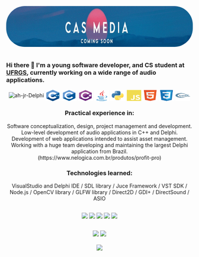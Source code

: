 <!-- Pics -->
<div align="center">
  <a href="https://cas-media.com"><img align="center" alt="ah-jr-phoenix" height="110" style="border-radius:50px;" src="https://raw.githubusercontent.com/ah-jr/ah-jr/main/images/cover.png"></a>
</div>

#

### Hi there 👋 I'm a young software developer, and CS student at [UFRGS](http://www.ufrgs.br/ufrgs/inicial), currently working on a wide range of audio applications. 

  
<!-- Languages and Tools -->    

<div align="center">
  <img align="center" alt="ah-jr-Delphi" height="30" width="40" src="https://upload.wikimedia.org/wikipedia/en/b/b2/Embarcadero_Delphi_10.4_Sydney_Product_Logo_and_Icon.svg">  
  <img align="center" alt="ah-jr-C++" height="30" width="40" src="https://raw.githubusercontent.com/devicons/devicon/master/icons/cplusplus/cplusplus-original.svg">
  <img align="center" alt="ah-jr-C" height="30" width="40" src="https://raw.githubusercontent.com/devicons/devicon/master/icons/c/c-original.svg">
  <img align="center" alt="ah-jr-Csharp" height="30" width="40" src="https://raw.githubusercontent.com/devicons/devicon/master/icons/csharp/csharp-original.svg">
  <img align="center" alt="ah-jr-Java" height="30" width="40" src="https://raw.githubusercontent.com/devicons/devicon/master/icons/java/java-original.svg">  
  <img align="center" alt="ah-jr-Python" height="30" width="40" src="https://raw.githubusercontent.com/devicons/devicon/master/icons/python/python-original.svg">    
  <img align="center" alt="ah-jr-Js" height="30" width="40" src="https://raw.githubusercontent.com/devicons/devicon/master/icons/javascript/javascript-plain.svg">
  <img align="center" alt="ah-jr-HTML" height="30" width="40" src="https://raw.githubusercontent.com/devicons/devicon/master/icons/html5/html5-original.svg">
  <img align="center" alt="ah-jr-CSS" height="30" width="40" src="https://raw.githubusercontent.com/devicons/devicon/master/icons/css3/css3-original.svg">  
  <img align="center" alt="ah-jr-OpenGl" height="30" width="40" src="https://raw.githubusercontent.com/devicons/devicon/master/icons/opengl/opengl-original.svg">
</div>

<div align="center">
  <h3> Practical experience in: </h3>
  <p> Software conceptualization, design, project management and development. <br>
      Low-level development of audio applications in C++ and Delphi. <br>
      Development of web applications intended to assist asset management. <br>  
      Working with a huge team developing and maintaining the largest Delphi application from Brazil. <br> 
      (https://www.nelogica.com.br/produtos/profit-pro)</p>
</div>

<div align="center">
  <h3> Technologies learned: </h3>
  VisualStudio and Delphi IDE / 
  SDL library /
  Juce Framework /
  VST SDK /
  Node.js /
  OpenCV library /
  GLFW library /
  Direct2D /
  GDI+ /
  DirectSound /
  ASIO
</div>

##
  
<!-- Network -->  
  
<div align="center"> 
  <a href="https://www.youtube.com/castler" target="_blank"><img src="https://img.shields.io/badge/YouTube-FF0000?style=for-the-badge&logo=youtube&logoColor=white" target="_blank"></a>
  <a href="https://www.instagram.com/ai.ai.jr/" target="_blank"><img src="https://img.shields.io/badge/-Instagram-%23E4405F?style=for-the-badge&logo=instagram&logoColor=white" target="_blank"></a>
  <a href = "mailto:ahjunior98@gmail.com"><img src="https://img.shields.io/badge/-Gmail-%23333?style=for-the-badge&logo=gmail&logoColor=white" target="_blank"></a>
  <a href="https://www.linkedin.com/in/ahjunior/" target="_blank"><img src="https://img.shields.io/badge/-LinkedIn-%230077B5?style=for-the-badge&logo=linkedin&logoColor=white" target="_blank"></a> 
  <a href="https://soundcloud.com/castler45" target="_blank"><img src="https://img.shields.io/static/v1?style=for-the-badge&message=SoundCloud&color=FF3300&logo=SoundCloud&logoColor=FFFFFF&label=" target="_blank"></a>    
</div>  

##  
  
<div align="center">
  <img height="180em" src="https://github-readme-stats.vercel.app/api/top-langs/?username=ah-jr&layout=compact&langs_count=7&theme=dracula"/>    
  <img height="180em" src="https://github-readme-stats.vercel.app/api?username=ah-jr&show_icons=true&theme=dracula&include_all_commits=true&count_private=true"/>
</div>

<br>

<!-- Stats -->   
<div align="center">
  <img align="center" height="220em" src="https://github-readme-streak-stats.herokuapp.com/?user=ah-jr&count_private=true&theme=dracula&include_all_commits=true">   
</div>
 
